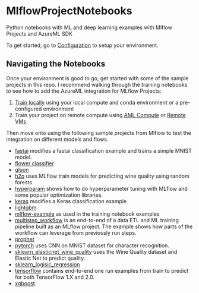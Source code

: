 # MlflowProjectNotebooks
Python notebooks with ML and deep learning examples with Mlflow Projects and AzureML SDK

To get started, go to [Configuration](configuration.md) to setup your environment.

## Navigating the Notebooks
Once your environment is good to go, get started with some of the sample projects in this repo.
I recommend walking through the training notebooks to see how to add the AzureML integration for MLflow Projects:
1. [Train locally](train-on-local) using your local compute and conda environment or a pre-configured environment
2. Train your project on remote compute using [AML Compute](train-on-amlcompute) or [Remote VMs](train-on-remote-vm)

Then move onto using the following sample projects from Mlflow to test the integration on different models and flows.
- [fastai](examples/fastai) modifies a fastai classification example and trains a simple MNIST model.
- [flower classifier](examples/flower_classifier)
- [gluon](examples/gluon)
- [h2o](examples/h2o) uses MLflow train models for predicting wine quality using random forests
- [hyperparam](examples/hyperparam) shows how to do hyperparameter tuning with MLflow and some popular optimization libraries.
- [keras](examples/keras) modifies a Keras classification example
- [lightgbm](examples/lightgbm)
- [mlflow-example](examples/mlflow-example) as used in the training notebook examples
- [multistep_workflow](examples/multistep_workflow) is an end-to-end of a data ETL and ML training pipeline built as an MLflow project. The example shows how parts of the workflow can leverage from previously run steps.
- [prophet](examples/prophet)
- [pytorch](examples/pytorch) uses CNN on MNIST dataset for character recognition.
- [sklearn_elasticnet_wine_quality](examples/sklearn_elasticnet_wine) uses the Wine Quality dataset and Elastic Net to predict quality. 
- [sklearn_logisic_regression](examples/sklearn_logisic_regression)
- [tensorflow](examples/tensorflow) contains end-to-end one run examples from train to predict for both TensorFlow 1.X and 2.0.
- [xgboost](examples/xgboost)


